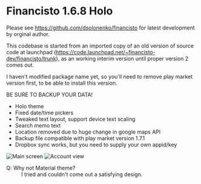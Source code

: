# Financisto 1.6.8 Holo

Please see https://github.com/dsolonenko/financisto for latest development by 
orginal author.

This codebase is started from an imported copy of an old version of source code 
at launchpad (https://code.launchpad.net/~financisto-dev/financisto/trunk), as 
an working interim version until proper version 2 comes out.

I haven't modified package name yet, so you'll need to remove play market version 
first, to be able to install this version.

BE SURE TO BACKUP YOUR DATA!

* Holo theme
* Fixed date/time pickers
* Tweaked text layout, support device text scaling
* Search memo text
* Location removed due to huge change in google maps API
* Backup file compatible with play market version 1.7.1
* Dropbox sync works, but you need to supply your own appid/key

![Main screen](https://tiberiusteng.github.io/financisto1-holo/screenshots/main.jpg)
![Account view](https://tiberiusteng.github.io/financisto1-holo/screenshots/account2.jpg)

<dl>
<dt>Q: Why not Material theme?</dt>
<dd>I tried and couldn't come out a satisfying design.</dd>
</dl>
